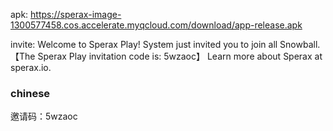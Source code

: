 apk: https://sperax-image-1300577458.cos.accelerate.myqcloud.com/download/app-release.apk

invite: Welcome to Sperax Play!
System just invited you to join all Snowball.
【The Sperax Play invitation code is: 5wzaoc】
Learn more about Sperax at sperax.io.

### chinese

邀请码：5wzaoc
